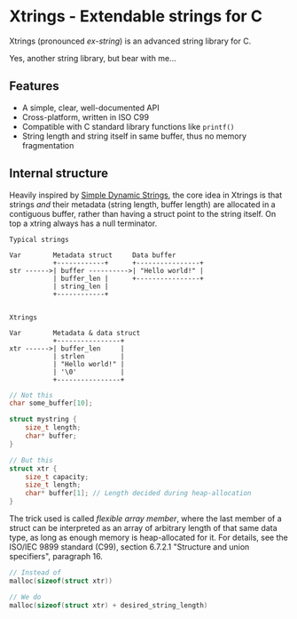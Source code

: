 Xtrings - Extendable strings for C
==============================================================================

Xtrings (pronounced _ex-string_) is an advanced string library for C.

Yes, another string library, but bear with me...

Features
--------

- A simple, clear, well-documented API
- Cross-platform, written in ISO C99
- Compatible with C standard library functions like `printf()`
- String length and string itself in same buffer, thus no memory fragmentation

Internal structure
------------------

Heavily inspired by [Simple Dynamic Strings](https://github.com/antirez/sds),
the core idea in Xtrings is that strings _and_ their metadata (string length,
buffer length) are allocated in a contiguous buffer, rather than having a
struct point to the string itself. On top a xtring always has a null
terminator.

```text
Typical strings

Var        Metadata struct     Data buffer
           +------------+      +----------------+
str ------>| buffer ---------->| "Hello world!" |
           | buffer_len |      +----------------+
           | string_len |
           +------------+


Xtrings

Var        Metadata & data struct
           +----------------+
xtr ------>| buffer_len     |
           | strlen         |
           | "Hello world!" |
           | '\0'           |
           +----------------+
```

```c
// Not this
char some_buffer[10];

struct mystring {
    size_t length;
    char* buffer;
}

// But this
struct xtr {
    size_t capacity;
    size_t length;
    char* buffer[1]; // Length decided during heap-allocation
}
```

The trick used is called _flexible array member_, where the last member of a
struct can be interpreted as an array of arbitrary length of that same data
type, as long as enough memory is heap-allocated for it. For details, see the
ISO/IEC 9899 standard (C99), section 6.7.2.1 "Structure and union specifiers",
paragraph 16.

```c
// Instead of
malloc(sizeof(struct xtr))

// We do
malloc(sizeof(struct xtr) + desired_string_length)
```
